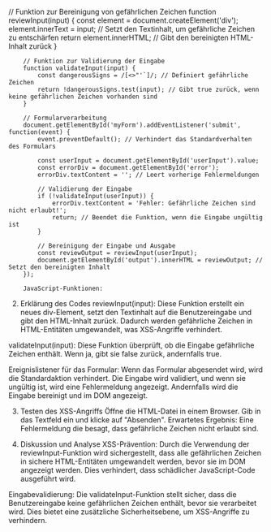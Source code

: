 // Funktion zur Bereinigung von gefährlichen Zeichen
        function reviewInput(input) {
            const element = document.createElement('div');
            element.innerText = input; // Setzt den Textinhalt, um gefährliche Zeichen zu entschärfen
            return element.innerHTML; // Gibt den bereinigten HTML-Inhalt zurück
        }

        // Funktion zur Validierung der Eingabe
        function validateInput(input) {
            const dangerousSigns = /[<>"'`]/; // Definiert gefährliche Zeichen
            return !dangerousSigns.test(input); // Gibt true zurück, wenn keine gefährlichen Zeichen vorhanden sind
        }

        // Formularverarbeitung
        document.getElementById('myForm').addEventListener('submit', function(event) {
            event.preventDefault(); // Verhindert das Standardverhalten des Formulars

            const userInput = document.getElementById('userInput').value;
            const errorDiv = document.getElementById('error');
            errorDiv.textContent = ''; // Leert vorherige Fehlermeldungen

            // Validierung der Eingabe
            if (!validateInput(userInput)) {
                errorDiv.textContent = 'Fehler: Gefährliche Zeichen sind nicht erlaubt!';
                return; // Beendet die Funktion, wenn die Eingabe ungültig ist
            }

            // Bereinigung der Eingabe und Ausgabe
            const reviewOutput = reviewInput(userInput);
            document.getElementById('output').innerHTML = reviewOutput; // Setzt den bereinigten Inhalt
        });

        JavaScript-Funktionen:

2. Erklärung des Codes
reviewInput(input): Diese Funktion erstellt ein neues div-Element, setzt den Textinhalt auf die Benutzereingabe und gibt den HTML-Inhalt zurück. 
Dadurch werden gefährliche Zeichen in HTML-Entitäten umgewandelt, was XSS-Angriffe verhindert.

validateInput(input): Diese Funktion überprüft, ob die Eingabe gefährliche Zeichen enthält. Wenn ja, gibt sie false zurück, andernfalls true.

Ereignislistener für das Formular: Wenn das Formular abgesendet wird, wird die Standardaktion verhindert. Die Eingabe wird validiert, 
und wenn sie ungültig ist, wird eine Fehlermeldung angezeigt. Andernfalls wird die Eingabe bereinigt und im DOM angezeigt.

3. Testen des XSS-Angriffs
Öffne die HTML-Datei in einem Browser.
Gib <script>alert('XSS');</script> in das Textfeld ein und klicke auf "Absenden".
Erwartetes Ergebnis: Eine Fehlermeldung die besagt, dass gefährliche Zeichen nicht erlaubt sind.

4. Diskussion und Analyse
XSS-Prävention: Durch die Verwendung der reviewInput-Funktion wird sichergestellt, dass alle gefährlichen Zeichen in
sichere HTML-Entitäten umgewandelt werden, bevor sie im DOM angezeigt werden. Dies verhindert, dass schädlicher JavaScript-Code ausgeführt wird.

Eingabevalidierung: Die validateInput-Funktion stellt sicher, dass die Benutzereingabe keine gefährlichen Zeichen enthält, 
bevor sie verarbeitet wird. Dies bietet eine zusätzliche Sicherheitsebene, um XSS-Angriffe zu verhindern.
